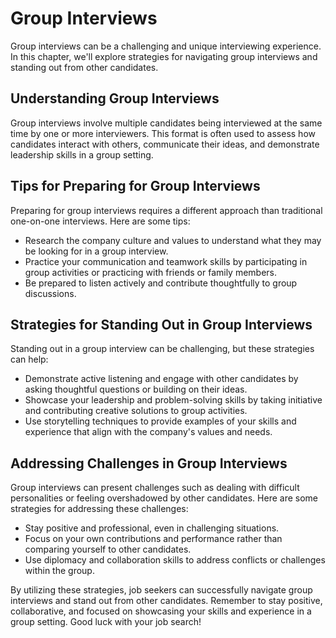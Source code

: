 Group Interviews
=======================================================================

Group interviews can be a challenging and unique interviewing experience. In this chapter, we'll explore strategies for navigating group interviews and standing out from other candidates.

Understanding Group Interviews
------------------------------

Group interviews involve multiple candidates being interviewed at the same time by one or more interviewers. This format is often used to assess how candidates interact with others, communicate their ideas, and demonstrate leadership skills in a group setting.

Tips for Preparing for Group Interviews
---------------------------------------

Preparing for group interviews requires a different approach than traditional one-on-one interviews. Here are some tips:

* Research the company culture and values to understand what they may be looking for in a group interview.
* Practice your communication and teamwork skills by participating in group activities or practicing with friends or family members.
* Be prepared to listen actively and contribute thoughtfully to group discussions.

Strategies for Standing Out in Group Interviews
-----------------------------------------------

Standing out in a group interview can be challenging, but these strategies can help:

* Demonstrate active listening and engage with other candidates by asking thoughtful questions or building on their ideas.
* Showcase your leadership and problem-solving skills by taking initiative and contributing creative solutions to group activities.
* Use storytelling techniques to provide examples of your skills and experience that align with the company's values and needs.

Addressing Challenges in Group Interviews
-----------------------------------------

Group interviews can present challenges such as dealing with difficult personalities or feeling overshadowed by other candidates. Here are some strategies for addressing these challenges:

* Stay positive and professional, even in challenging situations.
* Focus on your own contributions and performance rather than comparing yourself to other candidates.
* Use diplomacy and collaboration skills to address conflicts or challenges within the group.

By utilizing these strategies, job seekers can successfully navigate group interviews and stand out from other candidates. Remember to stay positive, collaborative, and focused on showcasing your skills and experience in a group setting. Good luck with your job search!

